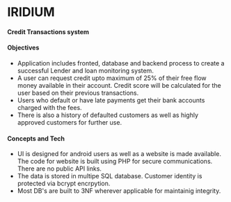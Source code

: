 # IRIDIUM
#### Credit Transactions system

#### Objectives
* Application includes fronted, database and backend process to create a successful Lender and loan monitoring system.
* A user can request credit upto maximum of 25% of their free flow money available in their account. Credit score  will be  calculated for the user based  on their previous transactions.
* Users who default or have late payments get their bank accounts charged with the fees.
* There is also a history of defaulted customers as well as highly approved customers for further use.

#### Concepts and Tech
* UI is designed for android users as well as a website is made available. The code for website is built using PHP for secure communications. There are no public API links.
* The data is stored in multipe SQL database. Customer identity is protected via bcrypt encrpytion.
* Most DB's are built to 3NF wherever applicable for maintainig integrity. 


